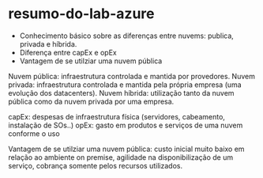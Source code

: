 # resumo-do-lab-azure

- Conhecimento básico sobre as diferenças entre nuvems: publica, privada e híbrida.
- Diferença entre capEx e opEx
- Vantagem de se utilziar uma nuvem pública

Nuvem pública: infraestrutura controlada e mantida por provedores.
Nuvem privada: infraestrutura controlada e mantida pela própria empresa (uma evolução dos datacenters).
Nuvem híbrida: utilização tanto da nuvem pública como da nuvem privada por uma empresa.

capEx: despesas de infraestrutura física (servidores, cabeamento, instalação de SOs..)
opEx: gasto em produtos e serviços de uma nuvem conforme o uso

Vantagem de se utilziar uma nuvem pública: custo inicial muito baixo em relação ao ambiente on premise, agilidade na disponibilização de um serviço,
cobrança somente pelos recursos utilizados.
